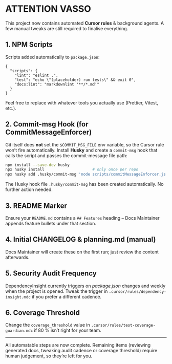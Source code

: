 # ATTENTION VASSO

This project now contains automated **Cursor rules** & background agents.  A few manual tweaks are still required to finalise everything.

## 1. NPM Scripts
Scripts added automatically to `package.json`:
```json5
{
  "scripts": {
    "lint": "eslint .",
    "test": "echo \"(placeholder) run tests\" && exit 0",
    "docs:lint": "markdownlint '**/*.md'"
  }
}
```
Feel free to replace with whatever tools you actually use (Prettier, Vitest, etc.).

## 2. Commit-msg Hook (for CommitMessageEnforcer)
Git itself does **not** set the `$COMMIT_MSG_FILE` env variable, so the Cursor rule won’t fire automatically.  Install **Husky** and create a `commit-msg` hook that calls the script and passes the commit-message file path:

```sh
npm install --save-dev husky
npx husky install                     # only once per repo
npx husky add .husky/commit-msg 'node scripts/commitMessageEnforcer.js "$1"'
```

The Husky hook file `.husky/commit-msg` has been created automatically.  No further action needed.

## 3. README Marker
Ensure your `README.md` contains a `## Features` heading – Docs Maintainer appends feature bullets under that section.

## 4. Initial CHANGELOG & planning.md  (manual)
Docs Maintainer will create these on the first run; just review the content afterwards.

## 5. Security Audit Frequency
DependencyInsight currently triggers on *package.json* changes and weekly when the project is opened.  Tweak the trigger in `.cursor/rules/dependency-insight.mdc` if you prefer a different cadence.

## 6. Coverage Threshold
Change the `coverage_threshold` value in `.cursor/rules/test-coverage-guardian.mdc` if 80 % isn’t right for your team.

---
All automatable steps are now complete.  Remaining items (reviewing generated docs, tweaking audit cadence or coverage threshold) require human judgement, so they’re left for you. 